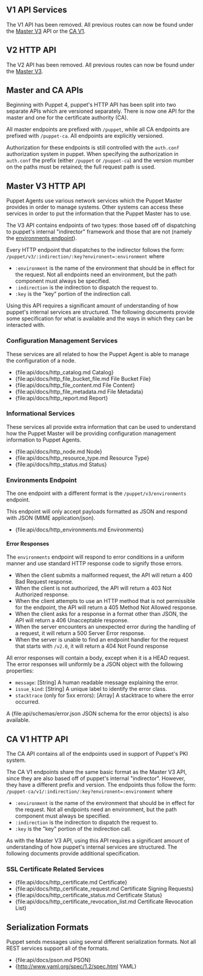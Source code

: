 V1 API Services
---------------

The V1 API has been removed. All previous routes can now be found under the
[Master V3](#Master-V3-HTTP-API) API or the [CA V1](#CA-V1-HTTP-API).

V2 HTTP API
-----------
The V2 API has been removed. All previous routes can now be found under the
[Master V3](#V3-HTTP-API).

Master and CA APIs
------------------

Beginning with Puppet 4, puppet's HTTP API has been split into two separate
APIs which are versioned separately. There is now one API for the master and
one for the certificate authority (CA).

All master endpoints are prefixed with `/puppet`, while all CA endpoints are
prefixed with `/puppet-ca`. All endpoints are explicitly versioned.

Authorization for these endpoints is still controlled with the `auth.conf`
authorization system in puppet. When specifying the authorization in
`auth.conf` the prefix (either `/puppet` or `/puppet-ca`) and the version
mumber on the paths must be retained; the full request path is used.

Master V3 HTTP API
------------------

Puppet Agents use various network services which the Puppet Master provides in
order to manage systems. Other systems can access these services in order to
put the information that the Puppet Master has to use.

The V3 API contains endpoints of two types: those based off of dispatching to
puppet's internal "indirector" framework and those that are not (namely the
[environments endpoint](#Environments-Endpoint)).

Every HTTP endpoint that dispatches to the indirector follows the form:
`/puppet/v3/:indirection/:key?environent=:environment` where

  * `:environment` is the name of the environment that should be in effect for
    the request. Not all endpoints need an environment, but the path component
    must always be specified.
  * `:indirection` is the indirection to dispatch the request to.
  * `:key` is the "key" portion of the indirection call.

Using this API requires a significant amount of understanding of how puppet's
internal services are structured. The following documents provide some
specification for what is available and the ways in which they can be
interacted with.

### Configuration Management Services

These services are all related to how the Puppet Agent is able to manage the
configuration of a node.

* {file:api/docs/http_catalog.md Catalog}
* {file:api/docs/http_file_bucket_file.md File Bucket File}
* {file:api/docs/http_file_content.md File Content}
* {file:api/docs/http_file_metadata.md File Metadata}
* {file:api/docs/http_report.md Report}

### Informational Services

These services all provide extra information that can be used to understand how
the Puppet Master will be providing configuration management information to
Puppet Agents.

* {file:api/docs/http_node.md Node}
* {file:api/docs/http_resource_type.md Resource Type}
* {file:api/docs/http_status.md Status}

### Environments Endpoint

The one endpoint with a different format is the `/puppet/v3/environments`
endpoint.

This endpoint will only accept payloads formatted as JSON and respond with JSON
(MIME application/json).

* {file:api/docs/http_environments.md Environments}

#### Error Responses

The `environments` endpoint will respond to error conditions in a uniform manner and
use standard HTTP response code to signify those errors.

* When the client submits a malformed request, the API will return a 400 Bad
  Request response.
* When the client is not authorized, the API will return a 403 Not Authorized
  response.
* When the client attempts to use an HTTP method that is not permissible for
  the endpoint, the API will return a 405 Method Not Allowed response.
* When the client asks for a response in a format other than JSON, the API will
  return a 406 Unacceptable response.
* When the server encounters an unexpected error during the handling of a
  request, it will return a 500 Server Error response.
* When the server is unable to find an endpoint handler for the request that
  starts with `/v2.0`, it will return a 404 Not Found response

All error responses will contain a body, except when it is a HEAD request. The
error responses will uniformly be a JSON object with the following properties:

  * `message`: [String] A human readable message explaining the error.
  * `issue_kind`: [String] A unique label to identify the error class.
  * `stacktrace` (only for 5xx errors): [Array<String>] A stacktrace to where the error occurred.

A {file:api/schemas/error.json JSON schema for the error objects} is also available.

CA V1 HTTP API
--------------

The CA API contains all of the endpoints used in support of Puppet's PKI
system.

The CA V1 endpoints share the same basic format as the Master V3 API, since
they are also based off of puppet's internal "indirector". However, they have
a different prefix and version. The endpoints thus follow the form:
`/puppet-ca/v1/:indirection/:key?environent=:environment` where

  * `:environment` is the name of the environment that should be in effect for
    the request. Not all endpoints need an environment, but the path component
    must always be specified.
  * `:indirection` is the indirection to dispatch the request to.
  * `:key` is the "key" portion of the indirection call.

As with the Master V3 API, using this API requires a significant amount of
understanding of how puppet's internal services are structured. The following
documents provide additional specification.

### SSL Certificate Related Services

* {file:api/docs/http_certificate.md Certificate}
* {file:api/docs/http_certificate_request.md Certificate Signing Requests}
* {file:api/docs/http_certificate_status.md Certificate Status}
* {file:api/docs/http_certificate_revocation_list.md Certificate Revocation List}

Serialization Formats
---------------------

Puppet sends messages using several different serialization formats. Not all
REST services support all of the formats.

* {file:api/docs/pson.md PSON}
* {http://www.yaml.org/spec/1.2/spec.html YAML}

